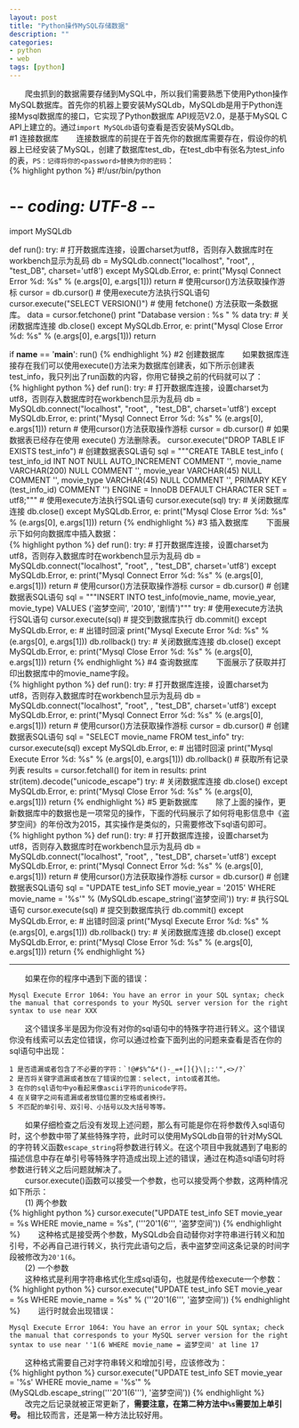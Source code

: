 ```yaml
---
layout: post
title: "Python操作MySQL存储数据"
description: ""
categories: 
- python
- web
tags: [python]
---
```


　　爬虫抓到的数据需要存储到MySQL中，所以我们需要熟悉下使用Python操作MySQL数据库。首先你的机器上要安装MySQLdb，MySQLdb是用于Python连接Mysql数据库的接口，它实现了Python数据库 API规范V2.0，是基于MySQL C API上建立的。通过`import MySQLdb`语句查看是否安装MySQLdb。    
#1 连接数据库
　　连接数据库的前提在于首先你的数据库需要存在，假设你的机器上已经安装了MySQL，创建了数据库test_db，在test_db中有张名为test_info的表，`PS：记得将你的<password>替换为你的密码`：  
{% highlight python %}
#!/usr/bin/python
# -*- coding: UTF-8 -*-
import MySQLdb

def run():
    try:
        # 打开数据库连接，设置charset为utf8，否则存入数据库时在workbench显示为乱码
        db = MySQLdb.connect("localhost", "root", <password>, "test_DB", charset='utf8')
    except MySQLdb.Error, e:
        print("Mysql Connect Error %d: %s" % (e.args[0], e.args[1]))
        return
    # 使用cursor()方法获取操作游标
    cursor = db.cursor()
    # 使用execute方法执行SQL语句
    cursor.execute("SELECT VERSION()")
    # 使用 fetchone() 方法获取一条数据库。
    data = cursor.fetchone()
    print "Database version : %s " % data
    try:
        # 关闭数据库连接
        db.close()
    except MySQLdb.Error, e:
        print("Mysql Close Error %d: %s" % (e.args[0], e.args[1]))
        return

if __name__ == '__main__':
    run()
{% endhighlight %} 
#2 创建数据库
　　如果数据库连接存在我们可以使用execute()方法来为数据库创建表，如下所示创建表test_info，我只列出了run函数的内容，你用它替换之前的代码就可以了：   
{% highlight python %}
def run():
    try:
        # 打开数据库连接，设置charset为utf8，否则存入数据库时在workbench显示为乱码
        db = MySQLdb.connect("localhost", "root", <password>, "test_DB", charset='utf8')
    except MySQLdb.Error, e:
        print("Mysql Connect Error %d: %s" % (e.args[0], e.args[1]))
        return
    # 使用cursor()方法获取操作游标
    cursor = db.cursor()
    # 如果数据表已经存在使用 execute() 方法删除表。
    cursor.execute("DROP TABLE IF EXISTS test_info")
    # 创建数据表SQL语句
    sql = """CREATE TABLE test_info (
              test_info_id INT NOT NULL AUTO_INCREMENT COMMENT '',
              movie_name VARCHAR(200) NULL COMMENT '',
              movie_year VARCHAR(45) NULL COMMENT '',
              movie_type VARCHAR(45) NULL COMMENT '',
              PRIMARY KEY (test_info_id)  COMMENT '')
            ENGINE = InnoDB
            DEFAULT CHARACTER SET = utf8;"""
    # 使用execute方法执行SQL语句
    cursor.execute(sql)
    try:
        # 关闭数据库连接
        db.close()
    except MySQLdb.Error, e:
        print("Mysql Close Error %d: %s" % (e.args[0], e.args[1]))
        return
{% endhighlight %} 
#3 插入数据库
　　下面展示下如何向数据库中插入数据：  
{% highlight python %}
def run():
    try:
        # 打开数据库连接，设置charset为utf8，否则存入数据库时在workbench显示为乱码
        db = MySQLdb.connect("localhost", "root", <password>, "test_DB", charset='utf8')
    except MySQLdb.Error, e:
        print("Mysql Connect Error %d: %s" % (e.args[0], e.args[1]))
        return
    # 使用cursor()方法获取操作游标
    cursor = db.cursor()
    # 创建数据表SQL语句
    sql = """INSERT INTO test_info(movie_name,
         movie_year, movie_type)
         VALUES ('盗梦空间', '2010', '剧情')"""
    try:
        # 使用execute方法执行SQL语句
        cursor.execute(sql)
        # 提交到数据库执行
        db.commit()
    except MySQLdb.Error, e:
        # 出错时回滚
        print("Mysql Execute Error %d: %s" % (e.args[0], e.args[1]))
        db.rollback()
    try:
        # 关闭数据库连接
        db.close()
    except MySQLdb.Error, e:
        print("Mysql Close Error %d: %s" % (e.args[0], e.args[1]))
        return
{% endhighlight %}
#4 查询数据库
　　下面展示了获取并打印出数据库中的movie_name字段。   
{% highlight python %}
def run():
    try:
        # 打开数据库连接，设置charset为utf8，否则存入数据库时在workbench显示为乱码
        db = MySQLdb.connect("localhost", "root", <password>, "test_DB", charset='utf8')
    except MySQLdb.Error, e:
        print("Mysql Connect Error %d: %s" % (e.args[0], e.args[1]))
        return
    # 使用cursor()方法获取操作游标
    cursor = db.cursor()
    # 创建数据表SQL语句
    sql = "SELECT movie_name FROM test_info"
    try:
        cursor.execute(sql)
    except MySQLdb.Error, e:
        # 出错时回滚
        print("Mysql Execute Error %d: %s" % (e.args[0], e.args[1]))
        db.rollback()
    # 获取所有记录列表
    results = cursor.fetchall()
    for item in results:
        print str(item).decode("unicode_escape")
    try:
        # 关闭数据库连接
        db.close()
    except MySQLdb.Error, e:
        print("Mysql Close Error %d: %s" % (e.args[0], e.args[1]))
        return
{% endhighlight %}
#5 更新数据库
　　除了上面的操作，更新数据库中的数据也是一项常见的操作，下面的代码展示了如何将电影信息中《盗梦空间》的年份改为2015，其实操作是类似的，只需要修改下sql语句即可。  
{% highlight python %}
def run():
    try:
        # 打开数据库连接，设置charset为utf8，否则存入数据库时在workbench显示为乱码
        db = MySQLdb.connect("localhost", "root", <password>, "test_DB", charset='utf8')
    except MySQLdb.Error, e:
        print("Mysql Connect Error %d: %s" % (e.args[0], e.args[1]))
        return
    # 使用cursor()方法获取操作游标
    cursor = db.cursor()
    # 创建数据表SQL语句
    sql = "UPDATE test_info SET movie_year = '2015' WHERE movie_name = '%s'" % (MySQLdb.escape_string('盗梦空间'))
    try:
        # 执行SQL语句
        cursor.execute(sql)
        # 提交到数据库执行
        db.commit()
    except MySQLdb.Error, e:
        # 出错时回滚
        print("Mysql Execute Error %d: %s" % (e.args[0], e.args[1]))
        db.rollback()
    try:
        # 关闭数据库连接
        db.close()
    except MySQLdb.Error, e:
        print("Mysql Close Error %d: %s" % (e.args[0], e.args[1]))
        return
{% endhighlight %}

----------

　　如果在你的程序中遇到下面的错误：  

	Mysql Execute Error 1064: You have an error in your SQL syntax; check the manual that corresponds to your MySQL server version for the right syntax to use near XXX
　　这个错误多半是因为你没有对你的sql语句中的特殊字符进行转义。这个错误你没有线索可以去定位错误，你可以通过检查下面列出的问题来查看是否在你的sql语句中出现：  

	1 是否遗漏或者包含了不必要的字符：`!@#$%^&*()-_=+[]{}\|;:'",<>/?`  
	2 是否将关键字遗漏或者放在了错误的位置：select, into或者其他。  
	3 在你的sql语句中yo看起来像ascii字符的unicode字符。  
	4 在关键字之间有遗漏或者放错位置的空格或者换行。  
	5 不匹配的单引号、双引号、小括号以及大括号等等。  
　　如果仔细检查之后没有发现上述问题，那么有可能是你在将参数传入sql语句时，这个参数中带了某些特殊字符，此时可以使用MySQLdb自带的针对MySQL的字符转义函数`escape_string`将参数进行转义。在这个项目中我就遇到了电影的描述信息中存在单引号等特殊字符造成出现上述的错误，通过在构造sql语句时将参数进行转义之后问题就解决了。    
　　cursor.execute()函数可以接受一个参数，也可以接受两个参数，这两种情况如下所示：  
　　(1) 两个参数    
{% highlight python %}
cursor.execute("UPDATE test_info SET movie_year = %s WHERE movie_name = %s", ('''20'1(6''', '盗梦空间'))
{% endhighlight %}
　　这种格式是接受两个参数，MySQLdb会自动替你对字符串进行转义和加引号，不必再自己进行转义，执行完此语句之后，表中盗梦空间这条记录的时间字段被修改为`20'1(6`。    
　　(2) 一个参数  
　　这种格式是利用字符串格式化生成sql语句，也就是传给execute一个参数：   
{% highlight python %}
cursor.execute("UPDATE test_info SET movie_year = %s WHERE movie_name = %s" % ('''20'1(6''', '盗梦空间'))
{% endhighlight %}
　　运行时就会出现错误：   

	Mysql Execute Error 1064: You have an error in your SQL syntax; check the manual that corresponds to your MySQL server version for the right syntax to use near ''1(6 WHERE movie_name = 盗梦空间' at line 17
　　这种格式需要自己对字符串转义和增加引号，应该修改为：  
{% highlight python %}
cursor.execute("UPDATE test_info SET movie_year = '%s' WHERE movie_name = '%s'" % (MySQLdb.escape_string('''20'1(6'''), '盗梦空间'))
{% endhighlight %}
　　改完之后记录就被正常更新了，**需要注意，在第二种方法中`%s`需要加上单引号。** 相比较而言，还是第一种方法比较好用。  
